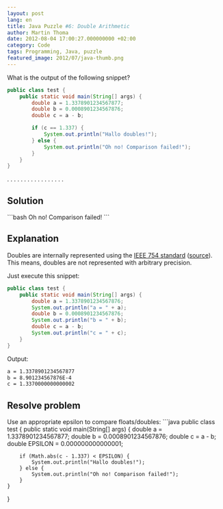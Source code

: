 ```yaml
---
layout: post
lang: en
title: Java Puzzle #6: Double Arithmetic
author: Martin Thoma
date: 2012-08-04 17:00:27.000000000 +02:00
category: Code
tags: Programming, Java, puzzle
featured_image: 2012/07/java-thumb.png
---
```

What is the output of the following snippet?

```java
public class test {
    public static void main(String[] args) {
        double a = 1.3378901234567877;
        double b = 0.0008901234567876;
        double c = a - b;

        if (c == 1.337) {
            System.out.println("Hallo doubles!");
        } else {
            System.out.println("Oh no! Comparison failed!");
        }
    }
}
```

.
.
.
.
.
.
.
.
.
.
.
.
.
.
.
.
.
<h2>Solution</h2>
```bash
Oh no! Comparison failed!
```

<h2>Explanation</h2>
Doubles are internally represented using the <a href="http://en.wikipedia.org/wiki/IEEE_floating_point">IEEE 754 standard</a> (<a href="http://docs.oracle.com/javase/specs/jls/se7/html/jls-4.html">source</a>).
This means, doubles are not represented with arbitrary precision.

Just execute this snippet:
```java
public class test {
    public static void main(String[] args) {
        double a = 1.3378901234567876;
        System.out.println("a = " + a);
        double b = 0.0008901234567876;
        System.out.println("b = " + b);
        double c = a - b;
        System.out.println("c = " + c);
    }
}
```

Output:
```bash
a = 1.3378901234567877
b = 8.901234567876E-4
c = 1.3370000000000002
```

<h2>Resolve problem</h2>
Use an appropriate epsilon to compare floats/doubles:
```java
public class test {
    public static void main(String[] args) {
        double a       = 1.3378901234567877;
        double b       = 0.0008901234567876;
        double c       = a - b;
        double EPSILON = 0.000000000000001;

        if (Math.abs(c - 1.337) < EPSILON) {
            System.out.println("Hallo doubles!");
        } else {
            System.out.println("Oh no! Comparison failed!");
        }
    }
}
```
